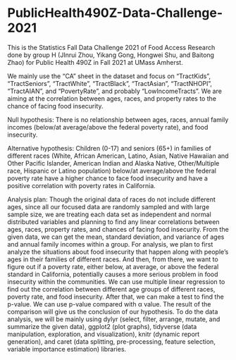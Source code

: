 # PublicHealth490Z-Data-Challenge-2021
This is the Statistics Fall Data Challenge 2021 of Food Access Research done by group H (JInrui Zhou, Yikang Gong, Hongwei Shu, and Baitong Zhao) for Public Health 490Z in Fall 2021 at UMass Amherst.

We mainly use the “CA” sheet in the dataset and focus on “TractKids”, “TractSeniors”, “TractWhite”, “TractBlack”, “TractAsian”, “TractNHOPI”, “TractAIAN”, and “PovertyRate”, and probably “LowIncomeTracts”. We are aiming at the correlation between ages, races, and property rates to the chance of facing food insecurity.

Null hypothesis:
There is no relationship between ages, races, annual family incomes (below/at average/above the federal poverty rate), and food insecurity.

Alternative hypothesis:
Children (0-17) and seniors (65+) in families of different races (White, African American, Latino, Asian, Native Hawaiian and Other Pacific Islander, American Indian and Alaska Native, Other/Multiple race, Hispanic or Latino population) below/at average/above the federal poverty rate have a higher chance to face food insecurity and have a positive correlation with poverty rates in California.

Analysis plan:
Though the original data of races do not include different ages, since all our focused data are randomly sampled and with large sample size, we are treating each data set as independent and normal distributed variables and planning to find any linear correlations between ages, races, property rates, and chances of facing food insecurity. From the given data, we can get the mean, standard deviation, and variance of ages and annual family incomes within a group. For analysis, we plan to first analyze the situations about food insecurity that happen along with people’s ages in their families of different races. And then, from there, we want to figure out if a poverty rate, either below, at average, or above the federal standard in California, potentially causes a more serious problem in food insecurity within the communities. We can use multiple linear regression to find out the correlation between different age groups of different races, poverty rate, and food insecurity. After that, we can make a test to find the p-value. We can use p-value compared with α value. The result of the comparison will give us the conclusion of our hypothesis. To do the data analysis, we will be mainly using dylyr (select, filter, arrange, mutate, and summarize the given data), ggplot2 (plot graphs), tidyverse (data manipulation, exploration, and visualization), knitr (dynamic report generation), and caret (data splitting, pre-processing, feature selection, variable importance estimation) libraries.
